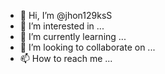 - 👋 Hi, I’m @jhon129ksS
- 👀 I’m interested in ...
- 🌱 I’m currently learning ...
- 💞️ I’m looking to collaborate on ...
- 📫 How to reach me ...

<!---
jhon129ksS/jhon129ksS is a ✨ special ✨ repository because its `README.md` (this file) appears on your GitHub profile.
You can click the Preview link to take a look at your changes.
--->
